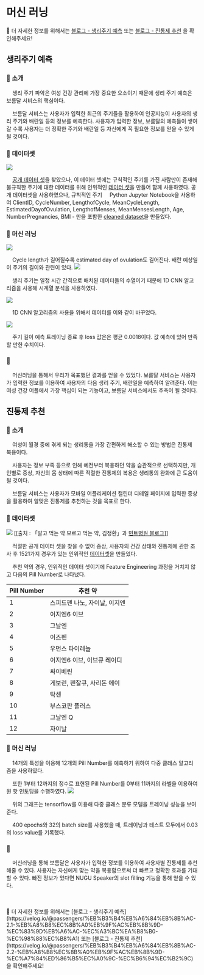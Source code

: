 # 머신 러닝

🔎 더 자세한 정보를 위해서는 [블로그 - 생리주기 예측](https://velog.io/@passengers/%EB%B3%B4%EB%A6%84%EB%8B%AC-2.1-%EB%A8%B8%EC%8B%A0%EB%9F%AC%EB%8B%9D-%EC%83%9D%EB%A6%AC-%EC%A3%BC%EA%B8%B0-%EC%98%88%EC%B8%A1) 또는 [블로그 - 진통제 추천](https://velog.io/@passengers/%EB%B3%B4%EB%A6%84%EB%8B%AC-2.2-%EB%A8%B8%EC%8B%A0%EB%9F%AC%EB%8B%9D-%EC%A7%84%ED%86%B5%EC%A0%9C-%EC%B6%94%EC%B2%9C) 을 확인해주세요!


## 생리주기 예측
### 📍 소개

&nbsp;&nbsp;&nbsp;&nbsp;생리 주기 파악은 여성 건강 관리에 가장 중요한 요소이기 때문에 생리 주기 예측은 보름달 서비스의 핵심이다. 

&nbsp;&nbsp;&nbsp;&nbsp;보름달 서비스는 사용자가 입력한 최근의 주기들을 활용하여 인공지능이 사용자의 생리 주기와 배란일 등의 정보를 예측한다. 사용자가 입력한 정보, 보름달의 예측들이 쌓여갈 수록 사용자는 더 정확한 주기와 배란일 등 자신에게 꼭 필요한 정보를 얻을 수 있게 될 것이다. 

### 📍 데이터셋


![](https://images.velog.io/images/passengers/post/4fb650b1-7244-47df-8c00-0e1cddde22da/image.png)

&nbsp;&nbsp;&nbsp;&nbsp;[공개 데이터 셋](https://epublications.marquette.edu/data_nfp/7/)을 찾았으나, 이 데이터 셋에는 규칙적인 주기를 가진 사람만이 존재해 불규칙한 주기에 대한 데이터를 위해 인위적인 [데이터 셋](https://docs.google.com/spreadsheets/d/1dgA92cMf24v6mVbfLOlIx4PBlI-sbjkncZ-7wOgB7Bk/edit#gid=0)을 만들어 함께 사용하였다. 
공개 데이터셋을 사용하였으나, 규칙적인 주기
&nbsp;&nbsp;&nbsp;&nbsp;Python Jupyter Notebook을 사용하여 ClientID, CycleNumber, LengthofCycle, MeanCycleLength, EstimatedDayofOvulation, LengthofMenses, MeanMensesLength, Age, NumberPregnancies, BMI - 만을 포함한 [cleaned dataset](https://github.com/Passengers-HY/Machine-Learning/blob/master/datasetcleaned.csv)을 만들었다.


### 📍 머신 러닝

![](https://images.velog.io/images/passengers/post/139129a3-de44-461f-88aa-cdb1bd4d0d41/image.png)

&nbsp;&nbsp;&nbsp;&nbsp;Cycle length가 길어질수록 estimated day of ovulation도 길어진다. 배란 예상일이 주기의 길이와 관련이 있다. 
![](https://images.velog.io/images/passengers/post/380c1dfa-82b2-45e5-b014-1c2bd28e62b5/cnn%20algorithm.PNG)

&nbsp;&nbsp;&nbsp;&nbsp;생리 주기는 일정 시간 간격으로 배치된 데이터들의 수열이기 때문에 1D CNN 알고리즘을 사용해 시계열 분석을 사용하였다. 

![](https://images.velog.io/images/passengers/post/0fb0641d-abc5-4b20-9034-0f4a8f033618/image.png)

&nbsp;&nbsp;&nbsp;&nbsp;1D CNN 알고리즘의 사용을 위해서 데이터를 이와 같이 바꾸었다. 

![](https://images.velog.io/images/passengers/post/b270a6e0-0155-4f7a-b3e0-bca379a57de4/lossvaluecycle.PNG)

&nbsp;&nbsp;&nbsp;&nbsp;주기 길이 예측 트레이닝 종료 후 loss 값은은 평균 0.0018이다. 값 예측에 있어 만족할 만한 수치이다.

### 📍
&nbsp;&nbsp;&nbsp;&nbsp;머신러닝을 통해서 우리가 목표했던 결과를 얻을 수 있었다. 보름달 서비스는 사용자가 입력한 정보를 이용하여 사용자의 다음 생리 주기, 배란일을 예측하여 알려준다. 이는 여성 건강 어플에서 가장 핵심이 되는 기능이고, 보름달 서비스에서도 주축이 될 것이다.


## 진통제 추천
### 📍 소개

&nbsp;&nbsp;&nbsp;&nbsp;여성이 월경 중에 겪게 되는 생리통을 가장 간편하게 해소할 수 있는 방법은 진통제 복용이다. 

&nbsp;&nbsp;&nbsp;&nbsp;사용자는 정보 부족 등으로 인해 예전부터 복용하던 약을 습관적으로 선택하지만, 개인별로 증상, 자신의 몸 상태에 따른 적절한 진통제의 복용은 생리통의 완화에 큰 도움이 될 것이다. 

&nbsp;&nbsp;&nbsp;&nbsp;보름달 서비스는 사용자가 모바일 어플리케이션 캘린더 디테일 페이지에 입력한 증상을 활용하여 알맞은 진통제를 추천하는 것을 목표로 한다.

### 📍 데이터셋

![](https://images.velog.io/images/passengers/post/40425e44-9982-4a6c-a922-453ac656ca6a/image.png) [[출처 : 「알고 먹는 약 모르고 먹는 약, 김정환」과 [민트병원 블로그](https://m.blog.naver.com/shamadeo/221358735509)]]

&nbsp;&nbsp;&nbsp;&nbsp;적절한 공개 데이터 셋을 찾을 수 없어 증상, 사용자의 건강 상태와 진통제에 관한 조사 후 1521가지 경우가 있는 인위적인 [데이터셋](https://github.com/Passengers-HY/Machine-Learning/blob/master/ds_pills.csv)을 만들었다.

&nbsp;&nbsp;&nbsp;&nbsp;추천 약의 경우, 인위적인 데이터 셋이기에 Feature Engineering 과정을 거치지 않고 다음의 Pill Number로 나타냈다.


| Pill Number | 추천 약 |
|---| --- |
| 1 | 스피드펜 나노, 자이날, 이지엔 |
| 2 | 이지엔6 이브 |
| 3 | 그날엔 |
| 4 | 이즈펜 |
| 5 | 우먼스 타이레놀 |
| 6 | 이지엔6 이브, 이브큐 레이디 |
| 7 | 싸이베린 |
| 8 | 게보린, 펜잘큐, 사리돈 에이 |
| 9 | 탁센 |
| 10 | 부스코판 플러스  |
| 11 | 그날엔 Q |
| 12 | 자이날 |


### 📍 머신 러닝

&nbsp;&nbsp;&nbsp;&nbsp;14개의 특성을 이용해 12개의 Pill Number를 예측하기 위하여 다중 클래스 알고리즘을 사용하였다. 

&nbsp;&nbsp;&nbsp;&nbsp;또한 1부터 12까지의 정수로 표현된 Pill Number를 0부터 11까지의 라벨을 이용하여 원 핫 인토딩을 수행하였다. 
![](https://images.velog.io/images/passengers/post/e134136c-d75e-4fc3-9808-534ebb0e1933/a.jpg)

&nbsp;&nbsp;&nbsp;&nbsp;위의 그래프는 tensorflow를 이용해 다중 클래스 분류 모델을 트레이닝 성능을 보여준다. 

&nbsp;&nbsp;&nbsp;&nbsp;400 epochs와 32의 batch size를 사용했을 때, 트레이닝과 테스트 모두에서 0.03의 loss value를 기록했다.

### 📍 

&nbsp;&nbsp;&nbsp;&nbsp;머신러닝을 통해 보름달은 사용자가 입력한 정보를 이용하여 사용자별 진통제를 추천해줄 수 있다. 사용자는 자신에게 맞는 약을 복용함으로써 더 빠르고 정확한 효과를 기대할 수 있다. 빠진 정보가 있다면 NUGU Speaker의 slot filling 기능을 통해 얻을 수 있다.



</br>
</br>
🔎 더 자세한 정보를 위해서는 [블로그 - 생리주기 예측](https://velog.io/@passengers/%EB%B3%B4%EB%A6%84%EB%8B%AC-2.1-%EB%A8%B8%EC%8B%A0%EB%9F%AC%EB%8B%9D-%EC%83%9D%EB%A6%AC-%EC%A3%BC%EA%B8%B0-%EC%98%88%EC%B8%A1) 또는 [블로그 - 진통제 추천](https://velog.io/@passengers/%EB%B3%B4%EB%A6%84%EB%8B%AC-2.2-%EB%A8%B8%EC%8B%A0%EB%9F%AC%EB%8B%9D-%EC%A7%84%ED%86%B5%EC%A0%9C-%EC%B6%94%EC%B2%9C) 을 확인해주세요!
